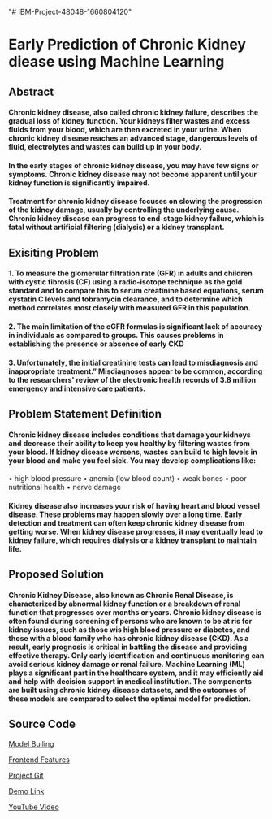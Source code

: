 "# IBM-Project-48048-1660804120" 

# Early Prediction of Chronic Kidney diease using Machine Learning 

## Abstract
#### Chronic kidney disease, also called chronic kidney failure, describes the gradual loss of kidney function. Your kidneys filter wastes and excess fluids from your blood, which are then excreted in your urine. When chronic kidney disease reaches an advanced stage, dangerous levels of fluid, electrolytes and wastes can build up in your body.

#### In the early stages of chronic kidney disease, you may have few signs or symptoms. Chronic kidney disease may not become apparent until your kidney function is significantly impaired.

#### Treatment for chronic kidney disease focuses on slowing the progression of the kidney damage, usually by controlling the underlying cause. Chronic kidney disease can progress to end-stage kidney failure, which is fatal without artificial filtering (dialysis) or a kidney transplant.

## Exisiting Problem
#### 1.	To measure the glomerular filtration rate (GFR) in adults and children with cystic fibrosis (CF) using a radio-isotope technique as the gold standard and to compare this to serum creatinine based equations, serum cystatin C levels and tobramycin clearance, and to determine which method correlates most closely with measured GFR in this population.

#### 2.	The main limitation of the eGFR formulas is significant lack of accuracy in individuals as compared to groups. This causes problems in establishing the presence or absence of early CKD

#### 3.	Unfortunately, the initial creatinine tests can lead to misdiagnosis and inappropriate treatment.” Misdiagnoses appear to be common, according to the researchers' review of the electronic health records of 3.8 million emergency and intensive care patients.

## Problem Statement Definition
#### Chronic kidney disease includes conditions that damage your kidneys and decrease their ability to keep you healthy by filtering wastes from your blood. If kidney disease worsens, wastes can build to high levels in your blood and make you feel sick. You may develop complications like:
•	high blood pressure
•	anemia (low blood count)
•	weak bones
•	poor nutritional health
•	nerve damage

#### Kidney disease also increases your risk of having heart and blood vessel disease. These problems may happen slowly over a long time. Early detection and treatment can often keep chronic kidney disease from getting worse. When kidney disease progresses, it may eventually lead to kidney failure, which requires dialysis or a kidney transplant to maintain life.

## Proposed Solution
#### Chronic Kidney Disease, also known as Chronic Renal Disease, is characterized by abnormal kidney function or a breakdown of renal function that progresses over months or years. Chronic kidney disease is often found during screening of persons who are known to be at ris for kidney issues, such as those wis high blood pressure or diabetes, and those with a blood family who has chronic kidney disease (CKD). As a result, early prognosis is critical in battling the disease and providing effective therapy. Only early identification and continuous monitoring can avoid serious kidney damage or renal failure. Machine Learning (ML) plays a significant part in the healthcare system, and it may efficiently aid and help with decision support in medical institution. The components are built using chronic kidney disease datasets, and the outcomes of these models are compared to select the optimai model for prediction.

## Source Code
[Model Builing](https://github.com/mohamed8270/Machine-Learning-Kidney-Disease-Prediction-/tree/main/Kidney%20Chronic%20Model/Model%20Building)

[Frontend Features](https://github.com/mohamed8270/Machine-Learning-Kidney-Disease-Prediction-/tree/main/Kidney%20Chronic%20Model/Application%20Building)

[Project Git](https://github.com/mohamed8270/Machine-Learning-Kidney-Disease-Prediction-)

[Demo Link](https://www.mediafire.com/file/d1rc9826dgkj73i/Demo.mp4/file)

[YouTube Video](https://youtu.be/nTeslfRZvk8)













